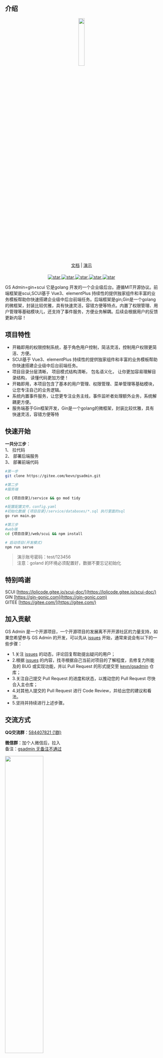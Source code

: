 ## 介绍

<div align=center>
<img src="https://gsadmindoc.suiyidian.cn/img/gslogo.png" width=20%><br/>
<div style="padding: 20px 0"><a href="https://gsadmindoc.suiyidian.cn">文档</a> | <a href="https://gsadmin.suiyidian.cn/">演示</a></div>

   <a href='https://gitee.com/kevn/gsadmin' target="_blank">
				<img src='https://gitee.com/kevn/gsadmin/badge/star.svg?theme=dark' alt='star' style="vertical-align: middle">
			</a>
			<a href='https://github.com/sonhineboy/gsadmin' target="_blank">
				<img src='https://img.shields.io/github/stars/sonhineboy/gsadmin.svg?logo=GitHub' alt='star' style="vertical-align: middle">
			</a>
<a href='https://gin-gonic.com/' target="_blank">
				<img src='https://img.shields.io/badge/go-gin-blue?logo=go' alt='star' style="vertical-align: middle">
			</a>
   <a href='https://lolicode.gitee.io/scui-doc/' target="_blank">
				<img src='https://img.shields.io/badge/vue-scui-yellow' alt='star' style="vertical-align: middle">
			</a>

<a href='https://img.shields.io/badge/licenses-MIT-green' target="_blank">
				<img src='https://img.shields.io/badge/licenses-MIT-green' alt='star' style="vertical-align: middle">
			</a>
</div>


GS Admin=gin+scui 它是golang 开发的一个企业级后台。遵循MIT开源协议。前端框架是scui,SCUI基于 Vue3、elementPlus 持续性的提供独家组件和丰富的业务模板帮助你快速搭建企业级中后台前端任务。后端框架是gin,Gin是一个golang的微框架，封装比较优雅，具有快速灵活，容错方便等特点。内置了权限管理、用户管理等基础模块儿，还支持了事件服务，方便业务解耦。后续会根据用户的反馈更新内容！

## 项目特性  
- 开箱即用的权限控制系统，基于角色用户控制，简洁灵活，控制用户权限更简洁、方便。  
- SCUI基于 Vue3、elementPlus 持续性的提供独家组件和丰富的业务模板帮助你快速搭建企业级中后台前端任务。
- 项目目录分层清晰， 项目模式结构清晰， 包名语义化， 让你更加容易理解目录结构， 读懂代码更加方便！
- 开箱即用，本项目包含了基本的用户管理、权限管理、菜单管理等基础模块，让您专注自己的业务逻辑。
- 系统内置事件服务，让您更专注业务主线，事件监听者处理额外业务，系统解耦更方便。
- 服务端基于Gin框架开发，Gin是一个golang的微框架，封装比较优雅，具有快速灵活，容错方便等特
## 快速开始

<b>一共分三步</b>：   
1、 拉代码  
2、 部署后端服务  
3、 部署前端代码

```sh
#第一步
git clone https://gitee.com/kevn/gsadmin.git

#第二步
#服务端

cd {项目目录}/service && go mod tidy

#配置配置文件，config.yaml
#初始化数据 {项目目录}/service/databases/*.sql 执行里面的sql
go run main.go

#第三步
#web端
cd {项目目录}/web/scui && npm install

# 启动项目(开发模式)
npm run serve

```

> 演示账号密码：test/123456  
> 注意：goland 的环境必须配置好，数据不要忘记初始化

## 特别鸣谢
SCUI [https://lolicode.gitee.io/scui-doc/](https://lolicode.gitee.io/scui-doc/)  
GIN  [https://gin-gonic.com](https://gin-gonic.com)  
GITEE [https://gitee.com/](https://gitee.com/)

## 加入贡献

GS Admin 是一个开源项目，一个开源项目的发展离不开开源社区的力量支持，如果您希望参与 GS Admin 的开发，可以先从 [issues](https://gitee.com/kevn/gsadmin/issues) 开始，通常来说会有以下的一些步骤：

- 1.关注 [issues](https://gitee.com/kevn/gsadmin/issues) 的动态，评论回复帮助提出疑问的用户；
- 2.根据 [issues](https://gitee.com/kevn/gsadmin/issues) 的内容，找寻根据自己当前对项目的了解程度，去修复力所能及的 BUG 或实现功能，并以 Pull Request 的形式提交至 [kevn/gsadmin](https://gitee.com/kevn/gsadmin) 仓库；
- 3.关注自己提交 Pull Request 的进度和状态，以推动您的 Pull Request 尽快合入主仓库；
- 4.对其他人提交的 Pull Request 进行 Code Review，并给出您的建议和看法。
- 5.坚持并持续进行上述步骤。  

## 交流方式
<b>QQ交流群</b>：[584407821 (1群)](https://qm.qq.com/q/phzMjOwPPq)

<b>微信群</b>：加个人微信后，拉入  
备注：<u>gsadmin 无备注不通过</u>

<img src="https://gsadmindoc.suiyidian.cn/img/wx.jpg" width="50%">

## ☕ 捐赠
> <b>提示</b>  
> 除了贡献代码，「捐赠]」也是一种开源的参与形式。 非常感谢每一位对开源项目作出捐赠的朋友;您的捐赠将统一公示，主要用于本项目的推动

<img src="https://gsadmindoc.suiyidian.cn/img/ds.jpg" alt="赏杯咖啡">